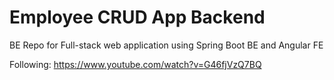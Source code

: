 # Employee CRUD App Backend
BE Repo for Full-stack web application using Spring Boot BE and Angular FE

Following: https://www.youtube.com/watch?v=G46fjVzQ7BQ
